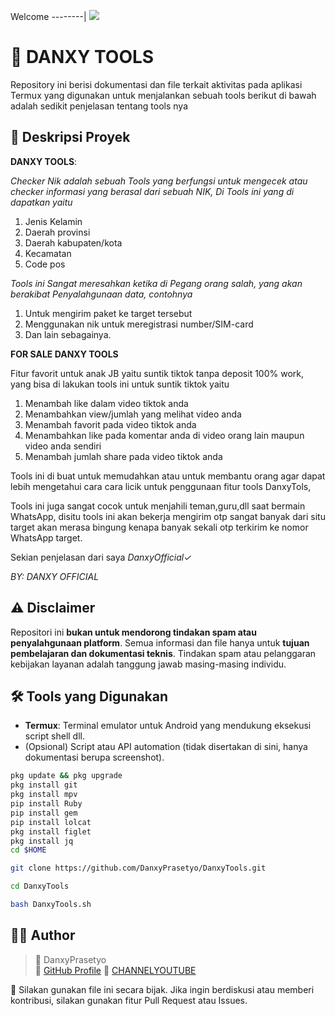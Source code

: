 Welcome
--------|
![](https://media.tenor.com/iVCiM9W7cvYAAAAd/welcome.gif)
# 📂 DANXY TOOLS

Repository ini berisi dokumentasi dan file terkait aktivitas pada aplikasi Termux yang digunakan untuk menjalankan sebuah tools berikut di bawah adalah sedikit penjelasan tentang tools nya

## 🧾 Deskripsi Proyek

**DANXY TOOLS**:

_Checker Nik adalah sebuah Tools yang berfungsi untuk *mengecek* atau *checker* informasi yang berasal dari sebuah *NIK,* Di Tools ini yang di dapatkan yaitu_

1. Jenis Kelamin
2. Daerah provinsi 
3. Daerah kabupaten/kota
4. Kecamatan
5. Code pos 

_Tools ini Sangat meresahkan ketika di Pegang orang salah, yang akan berakibat Penyalahgunaan data, contohnya_

1. Untuk mengirim paket ke target tersebut
2. Menggunakan nik untuk meregistrasi number/SIM-card
3. Dan lain sebagainya.

**FOR SALE DANXY TOOLS**

Fitur favorit untuk anak JB yaitu suntik tiktok tanpa deposit 100% work, yang bisa di lakukan tools ini untuk suntik tiktok yaitu
1. Menambah like dalam video tiktok anda
2. Menambahkan view/jumlah yang melihat video anda
3. Menambah favorit pada video tiktok anda
4. Menambahkan like pada komentar anda di video orang lain maupun video anda sendiri
5. Menambah jumlah share pada video tiktok anda

Tools ini di buat untuk memudahkan atau untuk membantu orang agar dapat lebih mengetahui cara cara licik untuk penggunaan fitur tools DanxyTols,

Tools ini juga sangat cocok untuk menjahili teman,guru,dll saat bermain WhatsApp, disitu tools ini akan bekerja mengirim otp sangat banyak dari situ target akan merasa bingung kenapa banyak sekali otp terkirim ke nomor WhatsApp target.

Sekian penjelasan dari saya *DanxyOfficial✓*

_BY: DANXY OFFICIAL_
## ⚠️ Disclaimer

Repositori ini **bukan untuk mendorong tindakan spam atau penyalahgunaan platform**. Semua informasi dan file hanya untuk **tujuan pembelajaran dan dokumentasi teknis**. Tindakan spam atau pelanggaran kebijakan layanan adalah tanggung jawab masing-masing individu.

## 🛠️ Tools yang Digunakan

- **Termux**: Terminal emulator untuk Android yang mendukung eksekusi script shell dll.
- (Opsional) Script atau API automation (tidak disertakan di sini, hanya dokumentasi berupa screenshot).

```bash
pkg update && pkg upgrade
pkg install git
pkg install mpv
pip install Ruby
pip install gem
pip install lolcat
pkg install figlet
pkg install jq
cd $HOME

git clone https://github.com/DanxyPrasetyo/DanxyTools.git

cd DanxyTools

bash DanxyTools.sh
```

## 🧑‍💻 Author

> 📛 DanxyPrasetyo    
> 🐙 [GitHub Profile](https://github.com/DanxyPrasetyo)
> 💟 [CHANNELYOUTUBE](https://www.youtube.com/@DanxyOfficial)


📝 Silakan gunakan file ini secara bijak. Jika ingin berdiskusi atau memberi kontribusi, silakan gunakan fitur Pull Request atau Issues.
